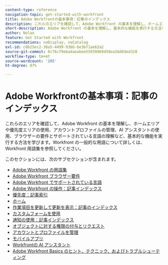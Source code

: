 ```yaml
---
content-type: reference
navigation-topic: get-started-with-workfront
title: Adobe Workfrontの基本事項：記事のインデックス
description: これらのエリアを確認して、Adobe Workfront の基本を理解し、ホームエリアや優先度エリアの使用、アカウントプロファイルの管理、AI アシスタントの使用、ブラウザーの要件とサポートされている言語の理解など、基本的な機能を実行する方法を学びます。Workfront の一般的な用語について詳しくは、Workfront 用語集を参照してください。
short-description: Adobe Workfront の基本を理解し、基本的な機能を実行する方法を学びます。
author: Nolan
feature: Get Started with Workfront
recommendations: noDisplay, noCatalog
exl-id: c0b25ec2-38a5-4499-9366-be3b71ae62a2
source-git-commit: 0c76cf9ebadaeabee55939969d59ea16d69ed328
workflow-type: tm+mt
source-wordcount: '205'
ht-degree: 87%

---
```


# Adobe Workfrontの基本事項：記事のインデックス

<!--Audited: 01/2025-->

これらのエリアを確認して、Adobe Workfront の基本を理解し、ホームエリアや優先度エリアの使用、アカウントプロファイルの管理、AI アシスタントの使用、ブラウザーの要件とサポートされている言語の理解など、基本的な機能を実行する方法を学びます。Workfront の一般的な用語について詳しくは、Workfront 用語集を参照してください。

このセクションには、次のサブセクションが含まれます。

* [Adobe Workfront の用語集](../workfront-basics/navigate-workfront/workfront-navigation/workfront-terminology-glossary.md)
* [Adobe Workfront ブラウザー要件](../workfront-basics/workfront-browser-requirements.md)
* [Adobe Workfront でサポートされている言語](../workfront-basics/supported-languages-in-workfront.md)
* [Adobe Workfront の操作：記事インデックス](../workfront-basics/navigate-workfront/navigate-workfront.md)
* [優先度：記事索引](/help/quicksilver/workfront-basics/priorities/priorities-toc.md)
* [ホーム](../workfront-basics/using-home/home.md)
* [ 作業項目を更新して更新を表示：記事のインデックス ](../workfront-basics/updating-work-items-and-viewing-updates/update-work-items-and-view-updates.md)
* [カスタムフォームを使用](../workfront-basics/work-with-custom-forms/work-with-custom-forms.md)
* [通知の使用：記事インデックス](../workfront-basics/using-notifications/use-notifications.md)
* [オブジェクトに対する権限の付与とリクエスト](../workfront-basics/grant-and-request-access-to-objects/grant-and-request-access-to-objects.md)
* [アカウントとプロファイルを管理](../workfront-basics/manage-your-account-and-profile/manage-your-account-and-profile.md)
* [モバイルアプリ](../workfront-basics/mobile-apps/mobile-apps.md)
* [Workfrontの AI アシスタント](/help/quicksilver/workfront-basics/ai-assistant/ai-assistant.md)
* [Adobe Workfront Basics のヒント、テクニック、およびトラブルシューティング](../workfront-basics/tips-tricks-and-troubleshooting/tips-tricks-troubleshooting-basics.md)
